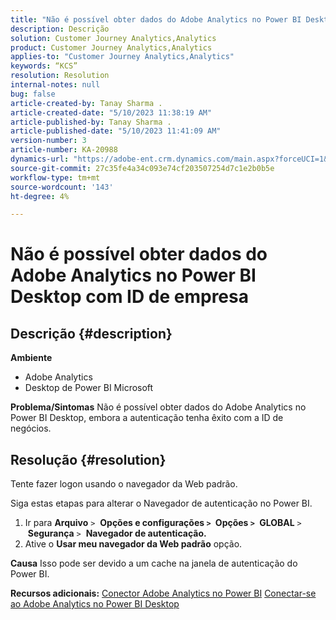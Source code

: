 ```yaml
---
title: "Não é possível obter dados do Adobe Analytics no Power BI Desktop com ID de empresa"
description: Descrição
solution: Customer Journey Analytics,Analytics
product: Customer Journey Analytics,Analytics
applies-to: "Customer Journey Analytics,Analytics"
keywords: “KCS”
resolution: Resolution
internal-notes: null
bug: false
article-created-by: Tanay Sharma .
article-created-date: "5/10/2023 11:38:19 AM"
article-published-by: Tanay Sharma .
article-published-date: "5/10/2023 11:41:09 AM"
version-number: 3
article-number: KA-20988
dynamics-url: "https://adobe-ent.crm.dynamics.com/main.aspx?forceUCI=1&pagetype=entityrecord&etn=knowledgearticle&id=35557f26-27ef-ed11-8849-6045bd0065b6"
source-git-commit: 27c35fe4a34c093e74cf203507254d7c1e2b0b5e
workflow-type: tm+mt
source-wordcount: '143'
ht-degree: 4%

---
```


# Não é possível obter dados do Adobe Analytics no Power BI Desktop com ID de empresa

## Descrição {#description}


<b>Ambiente</b>

- Adobe Analytics
- Desktop de Power BI Microsoft




<b>Problema/Sintomas</b>
Não é possível obter dados do Adobe Analytics no Power BI Desktop, embora a autenticação tenha êxito com a ID de negócios.


## Resolução {#resolution}


Tente fazer logon usando o navegador da Web padrão.

Siga estas etapas para alterar o Navegador de autenticação no Power BI.

1. Ir para <b>Arquivo</b> `>`  <b>Opções e configurações `>` </b> <b>Opções `>` </b> <b>GLOBAL</b> `>`  <b>Segurança</b> `>`  <b>Navegador de autenticação.</b>
2. Ative o <b>Usar meu navegador da Web padrão</b> opção.


<b>Causa</b>
Isso pode ser devido a um cache na janela de autenticação do Power BI.

<b>Recursos adicionais:</b>
[Conector Adobe Analytics no Power BI](https://experienceleague.adobe.com/docs/analytics-learn/tutorials/integrations/power-bi/adobe-analytics-connector-in-power-bi.html?lang=en)
[Conectar-se ao Adobe Analytics no Power BI Desktop](https://learn.microsoft.com/en-us/power-bi/connect-data/desktop-connect-adobe-analytics)
